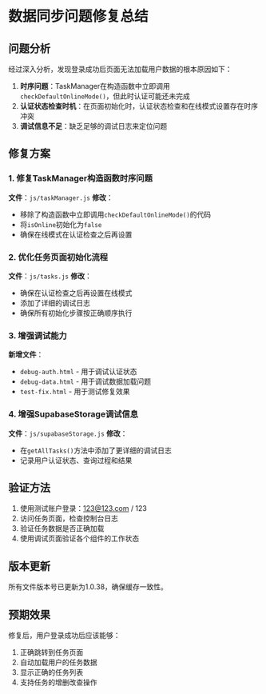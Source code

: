 # 数据同步问题修复总结

## 问题分析

经过深入分析，发现登录成功后页面无法加载用户数据的根本原因如下：

1. **时序问题**：TaskManager在构造函数中立即调用`checkDefaultOnlineMode()`，但此时认证可能还未完成
2. **认证状态检查时机**：在页面初始化时，认证状态检查和在线模式设置存在时序冲突
3. **调试信息不足**：缺乏足够的调试日志来定位问题

## 修复方案

### 1. 修复TaskManager构造函数时序问题

**文件**：`js/taskManager.js`
**修改**：
- 移除了构造函数中立即调用`checkDefaultOnlineMode()`的代码
- 将`isOnline`初始化为`false`
- 确保在线模式在认证检查之后再设置

### 2. 优化任务页面初始化流程

**文件**：`js/tasks.js`
**修改**：
- 确保在认证检查之后再设置在线模式
- 添加了详细的调试日志
- 确保所有初始化步骤按正确顺序执行

### 3. 增强调试能力

**新增文件**：
- `debug-auth.html` - 用于调试认证状态
- `debug-data.html` - 用于调试数据加载问题
- `test-fix.html` - 用于测试修复效果

### 4. 增强SupabaseStorage调试信息

**文件**：`js/supabaseStorage.js`
**修改**：
- 在`getAllTasks()`方法中添加了更详细的调试日志
- 记录用户认证状态、查询过程和结果

## 验证方法

1. 使用测试账户登录：123@123.com / 123
2. 访问任务页面，检查控制台日志
3. 验证任务数据是否正确加载
4. 使用调试页面验证各个组件的工作状态

## 版本更新

所有文件版本号已更新为1.0.38，确保缓存一致性。

## 预期效果

修复后，用户登录成功后应该能够：
1. 正确跳转到任务页面
2. 自动加载用户的任务数据
3. 显示正确的任务列表
4. 支持任务的增删改查操作